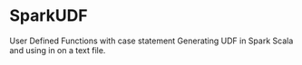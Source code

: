 # SparkUDF
User Defined Functions with case statement
Generating UDF in Spark Scala and using in on a text file.
